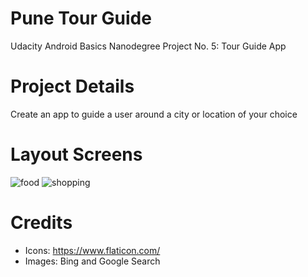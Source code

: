 # Pune Tour Guide
Udacity Android Basics Nanodegree Project No. 5: Tour Guide App
# Project Details
Create an app to guide a user around a city or location of your choice
# Layout Screens

![food](https://user-images.githubusercontent.com/36895435/48353918-84212080-e6b6-11e8-97d0-59cd13686ffc.png) ![shopping](https://user-images.githubusercontent.com/36895435/48353970-9c913b00-e6b6-11e8-9d4b-6ce1fbc88b3e.png)

# Credits
- Icons: https://www.flaticon.com/
- Images: Bing and Google Search
